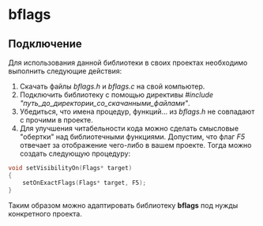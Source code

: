# bflags
## Подключение
Для использования данной библиотеки в своих проектах необходимо выполнить следующие действия:
1. Скачать файлы *bflags.h* и *bflags.c* на свой компьютер.
2. Подключить библиотеку с помощью директивы *#include "путь_до_директории_со_скачанными_файлами"*.
3. Убедиться, что имена процедур, функций... из *bflags.h* не совпадают с прочими в проекте.
4. Для улучшения читабельности кода можно сделать смысловые "обертки" над библиотечными функциями.
Допустим, что флаг *F5* отвечает за отображение чего-либо в вашем проекте. Тогда можно создать следующую процедуру:
```C
void setVisibilityOn(Flags* target)
{
    setOnExactFlags(Flags* target, F5);
}
```
Таким образом можно адаптировать библиотеку **bflags** под нужды конкретного проекта.
